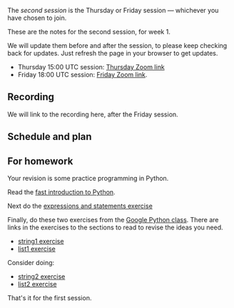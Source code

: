 The *second session* is the Thursday or Friday session — whichever you have
chosen to join.

These are the notes for the second session, for week 1.

We will update them before and after the session, to please keep checking back for updates.  Just refresh the page in your browser to get updates.

* Thursday 15:00 UTC session: [Thursday Zoom
  link](https://bham-ac-uk.zoom.us/j/85697917669?pwd=R09RRVoxSXl5YnVjVDVuN3NDM2lCdz09)
* Friday 18:00 UTC session: [Friday Zoom link](https://bham-ac-uk.zoom.us/j/82522323304?pwd=VjRRWDNkZjF5clBDd3FNNGJWcTUyZz09).

## Recording

We will link to the recording here, after the Friday session.

## Schedule and plan


## For homework

Your revision is some practice programming in Python.

Read the [fast introduction to
Python](https://textbook.nipraxis.org/brisk_python.html).

Next do the [expressions and statements
exercise](https://hub.nipraxis.org/hub/user-redirect/git-pull?repo=https%3A//github.com/uob-cfd/exprs_states&subPath=exprs_states.ipynb)

Finally, do these two exercises from the [Google Python
class](https://developers.google.com/edu/python/).  There are links in the
exercises to the sections to read to revise the ideas you need.

- [string1 exercise](https://hub.nipraxis.org/hub/user-redirect/git-pull?repo=https%3A//github.com/nipraxis/google_string1&subPath=string1.ipynb)
- [list1 exercise](https://hub.nipraxis.org/hub/user-redirect/git-pull?repo=https%3A//github.com/nipraxis/google_list1&subPath=list1.ipynb)

Consider doing:

- [string2 exercise](https://hub.nipraxis.org/hub/user-redirect/git-pull?repo=https%3A//github.com/nipraxis/google_string2&subPath=string2.ipynb)
- [list2 exercise](https://hub.nipraxis.org/hub/user-redirect/git-pull?repo=https%3A//github.com/nipraxis/google_list2&subPath=list2.ipynb)


That's it for the first session.
